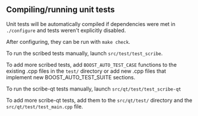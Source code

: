 Compiling/running unit tests
------------------------------------

Unit tests will be automatically compiled if dependencies were met in `./configure`
and tests weren't explicitly disabled.

After configuring, they can be run with `make check`.

To run the scribed tests manually, launch `src/test/test_scribe`.

To add more scribed tests, add `BOOST_AUTO_TEST_CASE` functions to the existing
.cpp files in the `test/` directory or add new .cpp files that
implement new BOOST_AUTO_TEST_SUITE sections.

To run the scribe-qt tests manually, launch `src/qt/test/test_scribe-qt`

To add more scribe-qt tests, add them to the `src/qt/test/` directory and
the `src/qt/test/test_main.cpp` file.
